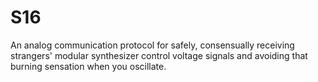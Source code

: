 # S16
An analog communication protocol for safely, consensually receiving strangers' modular synthesizer control voltage signals and avoiding that burning sensation when you oscillate.
